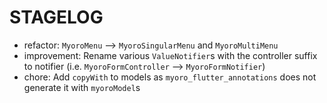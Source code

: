 # STAGELOG

- refactor: `MyoroMenu` --> `MyoroSingularMenu` and `MyoroMultiMenu`
- improvement: Rename various `ValueNotifier`s with the controller suffix to notifier (i.e. `MyoroFormController` --> `MyoroFormNotifier`)
- chore: Add `copyWith` to models as `myoro_flutter_annotations` does not generate it with `myoroModel`s
